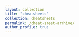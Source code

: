 ```yaml
---
layout: collection
title: "cheatsheets"
collection: cheatsheets
permalink: /cheat-sheet-archive/
author_profile: true
---
```


